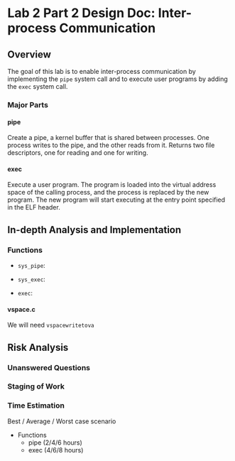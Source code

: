 # Lab 2 Part 2 Design Doc: Inter-process Communication

## Overview

The goal of this lab is to enable inter-process communication by implementing the `pipe` system call and to execute user programs by adding the `exec` system call.
### Major Parts

#### pipe
Create a pipe, a kernel buffer that is shared between processes. One process writes to the pipe, and the other reads from it. Returns two file descriptors, one for reading and one for writing.


#### exec
Execute a user program. The program is loaded into the virtual address space of the calling process, and the process is replaced by the new program. The new program will start executing at the entry point specified in the ELF header.


## In-depth Analysis and Implementation

### Functions

- `sys_pipe`: 

- `sys_exec`:

- `exec`:


#### vspace.c
We will need `vspacewritetova`



## Risk Analysis

### Unanswered Questions



### Staging of Work



### Time Estimation
Best / Average / Worst case scenario
- Functions
  - pipe (2/4/6 hours)
  - exec (4/6/8 hours)

